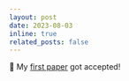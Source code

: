 ```yaml
---
layout: post
date: 2023-08-03
inline: true
related_posts: false
---
```


:memo: My [first paper](https://ieeexplore.ieee.org/document/10436965) got accepted!
